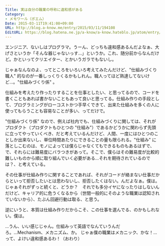 ```yaml
---
Title: 実は自分の職業の呼称に違和感がある
Category:
- メモワール（ポエム）
Date: 2015-03-11T19:41:08+09:00
URL: http://blog.a-know.me/entry/2015/03/11/194108
EditURL: https://blog.hatena.ne.jp/a-know/a-know.hateblo.jp/atom/entry/8454420450087798337
---
```


エンジニア、ないしはプログラマ。うーん、どっちも違和感あるんだよなぁ、大げさというか「そんな器じゃないっす...」というか。これ、随分前からなんだけど。かといってクリエイター、とかいうガラでもないし。


じゃぁなんなのよ、ってところをいろいろ考えてみたんだけど、"仕組みづくり職人" 的なのが一番しっくりくるかもしれん。職人ってほど熟達してないけど...。"仕組みづくり係" 。


仕組みを考えたり作ったりすることを仕事としたい、と思ってるので、コードを書くこともあれば書かないこともあって良いと思ってる。仕組み作りの手段として、プログラミングがローコストかつ手早くできて、出来た仕組みを多くの人に使ってもらうことも容易なことが多い、ってだけで。


"仕組みづくり係" なので、例えば社内でも、仕組みづくりに関しては、それがプロダクト（プロダクトもひとつの "仕組み"）であるかどうかに関わらず先頭に立ってやっていくべき、だと考えているんだけど、人間、一度にはひとつのことしか出来ないし、単位時間あたりにできることの量も限られる。"仕組み" に落としこむのは、モノによっては僕らじゃなくてもできるものもあるはずで、で、それらには難易度にバラつきがあって。そこで、僕らはその難易度が比較的難しいものから順に取り組んでいく必要がある...それを期待されているのでは？、と考えている。


その仕事が仕組み作りに関することであれば、それがコードが絡まない仕事だからといって拒否したいとは思わないし、拒否したくはない。んだよなぁ。僕は。
じゃぁそれがずっと続くと、どうか？　それでも多分イヤになったりはしないんだけど、キャリア的に危うくなるから（世間一般的にそのような職業は認知されていないから）、たぶん回避行動は取る、と思う。

逆にいうと、本質は仕組み作りだからこそ、この仕事を選んでる、のかもしれない。僕は。


...うん、いい感じじゃん。仕組みって英語でなんていうんだろ。...Mechanism、メカニズム、か。
じゃぁ僕の職業はメカニック、かな！...って、よけい違和感あるわ！（おわり）
